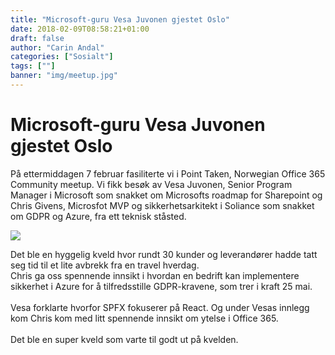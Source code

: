 ```yaml
---
title: "Microsoft-guru Vesa Juvonen gjestet Oslo"
date: 2018-02-09T08:58:21+01:00
draft: false
author: "Carin Andal"
categories: ["Sosialt"]
tags: [""]
banner: "img/meetup.jpg"
---
```

# Microsoft-guru Vesa Juvonen gjestet Oslo

På ettermiddagen 7 februar fasiliterte vi i Point Taken, Norwegian Office 365 Community meetup. Vi fikk besøk av Vesa Juvonen, Senior Program Manager i Microsoft som snakket om Microsofts roadmap for Sharepoint og Chris Givens, Microsfot MVP og sikkerhetsarkitekt i Soliance som snakket om GDPR og Azure, fra ett teknisk ståsted. 

<img class="img-fluid mt-3 mb-3" src="/pointtaken/img/meetup2.jpg" /> 

Det ble en hyggelig kveld hvor rundt 30 kunder og leverandører hadde tatt seg tid til et lite avbrekk fra en travel hverdag.  
Chris ga oss spennende innsikt i hvordan en bedrift kan implementere sikkerhet i Azure for å tilfredsstille GDPR-kravene, som trer i kraft 25 mai. 
<br>
<br>
Vesa forklarte hvorfor SPFX fokuserer på React. Og under Vesas innlegg kom Chris kom med litt spennende innsikt om ytelse i Office 365. 
<br>
<br>
Det ble en super kveld som varte til godt ut på kvelden. 